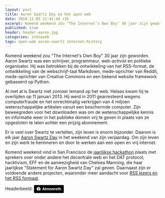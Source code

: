 ```yaml
---
layout: post
title: Aaron Swartz Day en het open web
date: 2018-11-05 21:41:44 +1h
excerpt: Komend weekend zou "The Internet's Own Boy" 30 jaar zijn geworden. We vieren zijn werk en leven elk jaar nog. 
published: true
header: header-aaron.jpg
categories: indieweb
tags: open-web aaron-swartz internet-history
---
```

Komend weekend zou "The Internet's Own Boy" 30 jaar zijn geworden. Aaron Swartz was een schrijver, programmeur, web-activist en politieke organisator. Hij was betrokken bij de ontwikkeling van het RSS-format, de ontwikkeling van de webschrijf-taal Markdown, mede-oprichter van Reddit, mede-oprichter van Creative Commons en een bekend website framework gebaseerd op Python. 

Al met al is Swartz niet _zomaar_ iemand op het web. Helaas kwam hij te overlijden op 11 januari 2013. Hij werd in 2011 gearresteerd wegens computerfraude en het onrechtmatig verkrijgen van 4 miljoen wetenschappelijke artikelen vanuit een beschermde computer. Zijn beweegreden voor het downloaden was om de wetenschappelijke kennis en informatie weer in het publieke domein vrij te geven in plaats van ze opgesloten te laten achter een prijzig abonnement. 

Er is veel over Swartz te vertellen, zijn leven is enorm bijzonder. Daarom is elk jaar [Aaron Swartz Day](https://www.aaronswartzday.org/) in het weekend van zijn verjaardag. Om zijn leven en zijn werk te herinneren en door te werken aan een open en vrij internet. 

Komend weekend vind in San Francisco de [jaarlijkse hackathon](https://www.aaronswartzday.org/sfhackathon/) plaats met sprekers over onder andere het decentrale web en het DAT protocol, hacktivism, EFF en de aanwezigheid van Chelsea Manning, die haar jaarlijkse "Statement for Aaron Swartz Day" zal geven. Daarnaast zijn er voldoende andere projecten, waaronder meer aandacht voor [RSS lezers en het RSS formaat](https://www.aaronswartzday.org/projects-to-hack-on/).

Headerbeeld: <a style="background-color:black;color:white;text-decoration:none;padding:4px 6px;font-family:-apple-system, BlinkMacSystemFont, &quot;San Francisco&quot;, &quot;Helvetica Neue&quot;, Helvetica, Ubuntu, Roboto, Noto, &quot;Segoe UI&quot;, Arial, sans-serif;font-size:12px;font-weight:bold;line-height:1.2;display:inline-block;border-radius:3px" href="https://commons.wikimedia.org/wiki/File:RIP_Aaron_Swartz-2.jpg" target="_blank" rel="noopener noreferrer"><span style="display:inline-block;padding:2px 3px"><svg xmlns="http://www.w3.org/2000/svg" style="height:12px;width:auto;position:relative;vertical-align:middle;top:-1px;fill:white" viewBox="0 0 32 32"><title>unsplash-logo</title><path d="M20.8 18.1c0 2.7-2.2 4.8-4.8 4.8s-4.8-2.1-4.8-4.8c0-2.7 2.2-4.8 4.8-4.8 2.7.1 4.8 2.2 4.8 4.8zm11.2-7.4v14.9c0 2.3-1.9 4.3-4.3 4.3h-23.4c-2.4 0-4.3-1.9-4.3-4.3v-15c0-2.3 1.9-4.3 4.3-4.3h3.7l.8-2.3c.4-1.1 1.7-2 2.9-2h8.6c1.2 0 2.5.9 2.9 2l.8 2.4h3.7c2.4 0 4.3 1.9 4.3 4.3zm-8.6 7.5c0-4.1-3.3-7.5-7.5-7.5-4.1 0-7.5 3.4-7.5 7.5s3.3 7.5 7.5 7.5c4.2-.1 7.5-3.4 7.5-7.5z"></path></svg></span><span style="display:inline-block;padding:2px 3px">Almonroth</span></a>